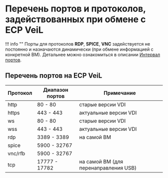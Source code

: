 # Перечень портов и протоколов, задействованных при обмене с ECP VeiL

!!! info ""
    Порты для протоколов **RDP**, **SPICE**, **VNC** задействуется не постоянно и назначаются динамически
    (при обмене информацией с конкретной ВМ). Детальнее можно ознакомиться в описании 
    [Интервал портов](https://veil.mashtab.org/docs/base/operator_guide/domains/terminal).

## Перечень портов на ECP VeiL

| Протокол | Диапазон портов | Примечание                            |
|----------|-----------------|---------------------------------------|
| http     | 80 - 80         | старые версии VDI                     |
| https    | 443 - 443       | актуальные версии VDI                 |
| ws       | 80 - 80         | старые версии VDI                     |
| wss      | 443 - 443       | актуальные версии VDI                 |
| rdp      | 3389 - 3389     | на самой ВМ                           |
| spice    | 5900 - 32767    |                                       |
| vnc/rfb  | 5900 - 32767    |                                       |
| tcp      | 17777 - 17782   | на самой ВМ (для перенаправления USB) |
